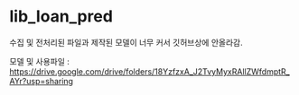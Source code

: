 # lib_loan_pred

수집 및 전처리된 파일과 제작된 모델이 너무 커서 깃허브상에 안올라감. 

모델 및 사용파일 : https://drive.google.com/drive/folders/18YzfzxA_J2TvyMyxRAllZWfdmptR_AYr?usp=sharing
